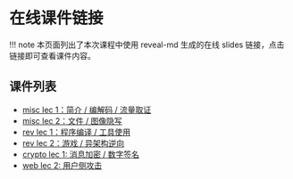 # 在线课件链接

!!! note
    本页面列出了本次课程中使用 reveal-md 生成的在线 slides 链接，点击链接即可查看课件内容。

## 课件列表

<!-- - [lec 0：课程导论](https://courses.zjusec.com/slides/lec0/) -->
- [misc lec 1：简介 / 编解码 / 流量取证](https://courses.zjusec.com/slides/misc-lec1/)
- [misc lec 2：文件 / 图像隐写](https://courses.zjusec.com/slides/misc-lec2/)
- [rev lec 1：程序编译 / 工具使用](https://courses.zjusec.com/slides/rev-lec1/)
- [rev lec 2：游戏 / 异架构逆向](https://courses.zjusec.com/slides/rev-lec2/)
- [crypto lec 1: 消息加密 / 数字签名](https://courses.zjusec.com/slides/crypto-lec1/)
- [web lec 2: 用户侧攻击](https://courses.zjusec.com/slides/web-lec2/)

<!-- - [misc lec 3：流量取证 / 区块链基础](https://courses.zjusec.com/slides/misc-lec3/)
- [rev lec 3：异架构逆向拓展/游戏逆向](https://courses.zjusec.com/slides/rev-lec3/) -->
